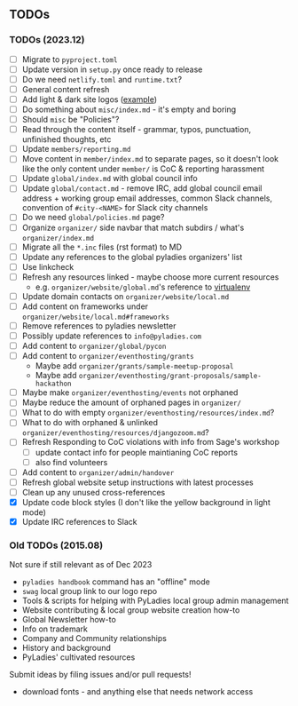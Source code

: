 ## TODOs

### TODOs (2023.12)

* [ ] Migrate to `pyproject.toml`
* [ ] Update version in `setup.py` once ready to release
* [ ] Do we need `netlify.toml` and `runtime.txt`?
* [ ] General content refresh
* [ ] Add light & dark site logos ([example](https://github.com/python-attrs/attrs/blob/main/docs/conf.py#L98-L99))
* [ ] Do something about `misc/index.md` - it's empty and boring
* [ ] Should `misc` be "Policies"?
* [ ] Read through the content itself - grammar, typos, punctuation, unfinished thoughts, etc
* [ ] Update `members/reporting.md`
* [ ] Move content in `member/index.md` to separate pages, so it doesn't look like the only content under `member/` is CoC & reporting harassment
* [ ] Update `global/index.md` with global council info
* [ ] Update `global/contact.md` - remove IRC, add global council email address + working group email addresses, common Slack channels, convention of `#city-<NAME>` for Slack city channels
* [ ] Do we need `global/policies.md` page?
* [ ] Organize `organizer/` side navbar that match subdirs / what's  `organizer/index.md`
* [ ] Migrate all the `*.inc` files (rst format) to MD
* [ ] Update any references to the global pyladies organizers' list
* [ ] Use linkcheck
* [ ] Refresh any resources linked - maybe choose more current resources
    * e.g. `organizer/website/global.md`'s reference to [virtualenv](http://simononsoftware.com/virtualenv-tutorial/)
* [ ] Update domain contacts on `organizer/website/local.md`
* [ ] Add content on frameworks under `organizer/website/local.md#frameworks`
* [ ] Remove references to pyladies newsletter
* [ ] Possibly update references to `info@pyladies.com` 
* [ ] Add content to `organizer/global/pycon`
* [ ] Add content to `organizer/eventhosting/grants`
    * Maybe add `organizer/grants/sample-meetup-proposal`
    * Maybe add `organizer/eventhosting/grant-proposals/sample-hackathon`
* [ ] Maybe make `organizer/eventhosting/events` not orphaned
* [ ] Maybe reduce the amount of orphaned pages in `organizer/`
* [ ] What to do with empty `organizer/eventhosting/resources/index.md`?
* [ ] What to do with orphaned & unlinked `organizer/eventhosting/resources/djangozoom.md`?
* [ ] Refresh Responding to CoC violations with info from Sage's workshop
    * [ ] update contact info for people maintianing CoC reports
    * [ ] also find volunteers
* [ ] Add content to `organizer/admin/handover`
* [ ] Refresh global website setup instructions with latest processes
* [ ] Clean up any unused cross-references
* [x] Update code block styles (I don't like the yellow background in light mode)
* [x] Update IRC references to Slack

### Old TODOs (2015.08)

Not sure if still relevant as of Dec 2023

* `pyladies handbook` command has an "offline" mode
* `swag` local group link to our logo repo
* Tools & scripts for helping with PyLadies local group admin management
* Website contributing & local group website creation how-to
* Global Newsletter how-to
* Info on trademark
* Company and Community relationships
* History and background
* PyLadies' cultivated resources

Submit ideas by filing issues and/or pull requests!



* download fonts - and anything else that needs network access
